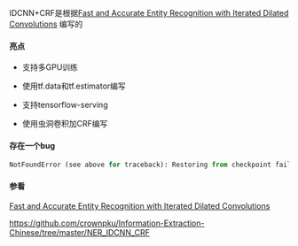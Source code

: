IDCNN+CRF是根据[Fast and Accurate Entity Recognition with Iterated Dilated Convolutions](https://arxiv.org/abs/1702.02098) 编写的

#### 亮点

+ 支持多GPU训练

+ 使用tf.data和tf.estimator编写

+ 支持tensorflow-serving

+ 使用虫洞卷积加CRF编写

#### 存在一个bug

  ```python
  NotFoundError (see above for traceback): Restoring from checkpoint failed. This is most likely due to a Variable name or other graph key that is missing from the checkpoint. Please ensure that you have not altered the graph expected based on the checkpoint.
  ```

#### 参看

[Fast and Accurate Entity Recognition with Iterated Dilated Convolutions](https://arxiv.org/abs/1702.02098)

https://github.com/crownpku/Information-Extraction-Chinese/tree/master/NER_IDCNN_CRF